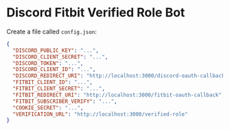 # Discord Fitbit Verified Role Bot

Create a file called `config.json`:

```json
{
  "DISCORD_PUBLIC_KEY": "...",
  "DISCORD_CLIENT_SECRET": "...",
  "DISCORD_TOKEN": "...",
  "DISCORD_CLIENT_ID": "...",
  "DISCORD_REDIRECT_URI": "http://localhost:3000/discord-oauth-callback",
  "FITBIT_CLIENT_ID": "...",
  "FITBIT_CLIENT_SECRET": "...",
  "FITBIT_REDIRECT_URI": "http://localhost:3000/fitbit-oauth-callback",
  "FITBIT_SUBSCRIBER_VERIFY": "...",
  "COOKIE_SECRET": "...",
  "VERIFICATION_URL": "http://localhost:3000/verified-role"
}
```


